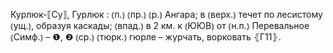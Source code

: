 ---
---

Курлюк-⟦Су⟧, Гурлюк
: ⦅п.⦆ ⦅пр.⦆ ⦅р.⦆ Ангара; в ⦅верх.⦆ течет по лесистому ⦅ущ.⦆, образуя каскады; ⦅впад.⦆ в 2 км. к ⦅ЮЮВ⦆ от ⦅н.п.⦆ Перевальное ⦅Симф.⦆ – ❶, ❷ ⦅ср.⦆ ⦅тюрк.⦆ гюрле – журчать, ворковать ⦃Г11⦄.
